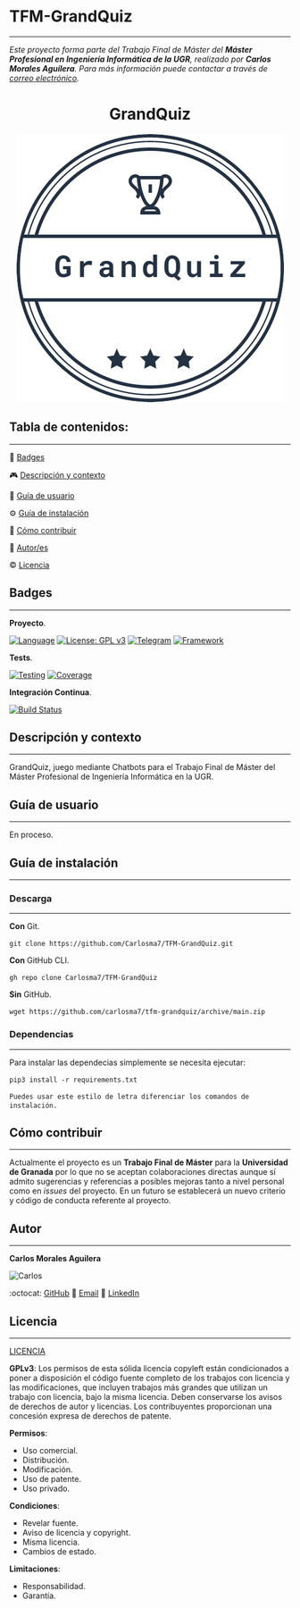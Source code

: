 # TFM-GrandQuiz
---

*Este proyecto forma parte del Trabajo Final de Máster del* ***Máster Profesional en Ingeniería Informática de la UGR**, realizado por* ***Carlos Morales Aguilera**. Para más información puede contactar a través de [correo electrónico](carlos7ma@gmail.com).*

<h1 align="center">GrandQuiz</h1>
<p align="center"><img src="https://raw.githubusercontent.com/Carlosma7/TFM-GrandQuiz/main/doc/img/Logo.png"/></p> 

## Tabla de contenidos:
---

:medal_sports: [Badges](#badges)

:video_game: [Descripción y contexto](#descripción-y-contexto)

:notebook_with_decorative_cover: [Guía de usuario](#guía-de-usuario)

:gear: [Guía de instalación](#guía-de-instalación)

:couple: [Cómo contribuir](#cómo-contribuir)

:man: [Autor/es](#autores)

:copyright: [Licencia](#licencia)

## Badges
---
**Proyecto**.

[![Language](https://img.shields.io/badge/Language-Python-red.svg)](https://www.python.org/) [![License: GPL v3](https://img.shields.io/badge/License-GPLv3-blue.svg)](https://www.gnu.org/licenses/gpl-3.0) [![Telegram](https://img.shields.io/badge/API-Telegram-cyan.svg)](https://core.telegram.org/) [![Framework](https://img.shields.io/badge/Framework-Telebot-red.svg)](https://github.com/eternnoir/pyTelegramBotAPI)

**Tests**.

[![Testing](https://img.shields.io/badge/Test-Pytest-yellow.svg)](https://docs.pytest.org/en/stable/) [![Coverage](https://img.shields.io/badge/Coverage-100%25-green.svg)](https://github.com/Carlosma7/TFM-GrandQuiz/actions?query=workflow%3AGitHub-Actions-CI)

**Integración Continua**.

[![Build Status](https://github.com/Carlosma7/TFM-GrandQuiz/workflows/GitHub-Actions-CI/badge.svg)](https://github.com/Carlosma7/TFM-GrandQuiz/actions?query=workflow%3AGitHub-Actions-CI)

## Descripción y contexto
---
GrandQuiz, juego mediante Chatbots para el Trabajo Final de Máster del Máster Profesional de Ingeniería Informática en la UGR.

## Guía de usuario
---

En proceso.
 	
## Guía de instalación
---

### Descarga
---

**Con** Git.

```shell
git clone https://github.com/Carlosma7/TFM-GrandQuiz.git
```

**Con** GitHub CLI.

```shell
gh repo clone Carlosma7/TFM-GrandQuiz
```

**Sin** GitHub.

```shell
wget https://github.com/carlosma7/tfm-grandquiz/archive/main.zip
```

### Dependencias
---

Para instalar las dependecias simplemente se necesita ejecutar:

```shell
pip3 install -r requirements.txt
```

    Puedes usar este estilo de letra diferenciar los comandos de instalación.

## Cómo contribuir
---
Actualmente el proyecto es un **Trabajo Final de Máster** para la **Universidad de Granada** por lo que no se aceptan colaboraciones directas aunque sí admito sugerencias y referencias a posibles mejoras tanto a nivel personal como en *issues* del proyecto. En un futuro se establecerá un nuevo criterio y código de conducta referente al proyecto.

## Autor
---

**Carlos Morales Aguilera**

![Carlos](https://avatars.githubusercontent.com/u/14914668?v=4)

:octocat: [GitHub](https://github.com/Carlosma7)
:email: [Email](carlos7ma@gmail.com)
:busts_in_silhouette: [LinkedIn](https://www.linkedin.com/in/carlos-morales-aguilera/)

## Licencia 
---
[LICENCIA](https://github.com/Carlosma7/TFM-GrandQuiz/blob/main/LICENSE)

**GPLv3**: Los permisos de esta sólida licencia copyleft están condicionados a poner a disposición el código fuente completo de los trabajos con licencia y las modificaciones, que incluyen trabajos más grandes que utilizan un trabajo con licencia, bajo la misma licencia. Deben conservarse los avisos de derechos de autor y licencias. Los contribuyentes proporcionan una concesión expresa de derechos de patente.

**Permisos**:

* Uso comercial.
* Distribución.
* Modificación.
* Uso de patente.
* Uso privado.

**Condiciones**:

* Revelar fuente.
* Aviso de licencia y copyright.
* Misma licencia.
* Cambios de estado.

**Limitaciones**:

* Responsabilidad.
* Garantía.
